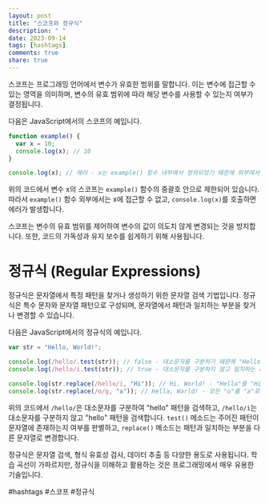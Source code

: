 ```yaml
---
layout: post
title: "스코프와 정규식"
description: " "
date: 2023-09-14
tags: [hashtags]
comments: true
share: true
---
```

스코프는 프로그래밍 언어에서 변수가 유효한 범위를 말합니다. 이는 변수에 접근할 수 있는 영역을 의미하며, 변수의 유효 범위에 따라 해당 변수를 사용할 수 있는지 여부가 결정됩니다. 

다음은 JavaScript에서의 스코프의 예입니다.

```javascript
function example() {
  var x = 10;
  console.log(x); // 10
}

console.log(x); // 에러 - x는 example() 함수 내부에서 정의되었기 때문에 외부에서 접근할 수 없음
```

위의 코드에서 변수 x의 스코프는 `example()` 함수의 중괄호 안으로 제한되어 있습니다. 따라서 `example()` 함수 외부에서는 x에 접근할 수 없고, `console.log(x)`를 호출하면 에러가 발생합니다.

스코프는 변수의 유효 범위를 제어하여 변수의 값이 의도치 않게 변경되는 것을 방지합니다. 또한, 코드의 가독성과 유지 보수를 쉽게하기 위해 사용됩니다.

# 정규식 (Regular Expressions)
정규식은 문자열에서 특정 패턴을 찾거나 생성하기 위한 문자열 검색 기법입니다. 정규식은 특수 문자와 문자열 패턴으로 구성되며, 문자열에서 패턴과 일치하는 부분을 찾거나 변경할 수 있습니다.

다음은 JavaScript에서의 정규식의 예입니다.

```javascript
var str = "Hello, World!";

console.log(/hello/.test(str)); // false - 대소문자를 구분하기 때문에 "Hello"와는 일치하지 않음
console.log(/hello/i.test(str)); // true - 대소문자를 구분하지 않고 일치하는 패턴 검색

console.log(str.replace(/hello/i, "Hi")); // Hi, World! - "Hello"를 "Hi"로 변경
console.log(str.replace(/o/g, "a")); // Hella, Warld! - 모든 "o"를 "a"로 변경
```

위의 코드에서 `/hello/`은 대소문자를 구분하여 "hello" 패턴을 검색하고, `/hello/i`는 대소문자를 구분하지 않고 "hello" 패턴을 검색합니다. `test()` 메소드는 주어진 패턴이 문자열에 존재하는지 여부를 판별하고, `replace()` 메소드는 패턴과 일치하는 부분을 다른 문자열로 변경합니다.

정규식은 문자열 검색, 형식 유효성 검사, 데이터 추출 등 다양한 용도로 사용됩니다. 학습 곡선이 가파르지만, 정규식을 이해하고 활용하는 것은 프로그래밍에서 매우 유용한 기술입니다.

#hashtags #스코프 #정규식
